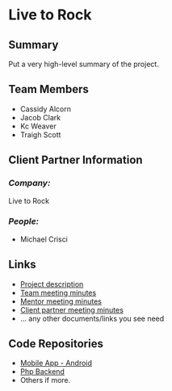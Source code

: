 # Live to Rock

## **Summary**

Put a very high-level summary of the project.

## **Team Members**

- Cassidy Alcorn
- Jacob Clark
- Kc Weaver
- Traigh Scott

## **Client Partner Information**

### *Company:*
Live to Rock

### *People:*
- Michael Crisci

## **Links**

- [Project description](ProjectDescription.md)
- [Team meeting minutes](MeetingMinutes/Team)
- [Mentor meeting minutes](MeetingMinutes/Mentor)
- [Client partner meeting minutes](MeetingMinutes/ClientPartner)
- ... any other documents/links you see need

## **Code Repositories**

- [Mobile App - Android](https://www.github.com/WHEREEVER_THE_ANDROID_CODE_IS/)
- [Php Backend](https://www.github.com/WHEREEVER_THE_PHP_CODE_IS)
- Others if more.

